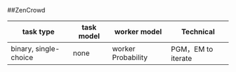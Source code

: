 ##ZenCrowd

| task type             | task model | worker model       | Technical |
| --------------------- | ---------- | ------------------ | --------- |
| binary, single-choice | none       | worker Probability | PGM，EM to iterate       |
